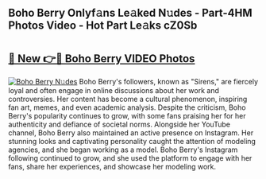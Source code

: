 ## Boho Berry Onlyf𝚊ns Le𝚊ked N𝚞des - Part-4HM Photos Video - Hot Part Le𝚊ks cZ0Sb

# <h2><a href="http://ab59456.deff.icu/?id=Boho+Berry">🔗 New 👉🔴 Boho Berry VIDEO Photos</a></h2>

[![Boho Berry N𝚞des](https://i.imgur.com/rIISA9y.gif)](http://ab59456.deff.icu/?id=Boho+Berry)
Boho Berry's followers, known as "Sirens," are fiercely loyal and often engage in online discussions about her work and controversies. Her content has become a cultural phenomenon, inspiring fan art, memes, and even academic analysis. Despite the criticism, Boho Berry's popularity continues to grow, with some fans praising her for her authenticity and defiance of societal norms. Alongside her YouTube channel, Boho Berry also maintained an active presence on Instagram. Her stunning looks and captivating personality caught the attention of modeling agencies, and she began working as a model. Boho Berry's Instagram following continued to grow, and she used the platform to engage with her fans, share her experiences, and showcase her modeling work.

